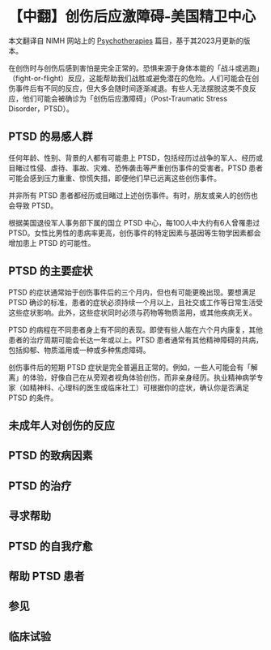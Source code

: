 # 【中翻】创伤后应激障碍-美国精卫中心

本文翻译自 NIMH 网站上的 [Psychotherapies](https://www.nimh.nih.gov/health/publications/post-traumatic-stress-disorder-ptsd) 篇目，基于其2023月更新的版本。

在创伤时与创伤后感到害怕是完全正常的。恐惧来源于身体本能的「战斗或逃跑」（fight-or-flight）反应，这能帮助我们战胜或避免潜在的危险。人们可能会在创伤事件后有不同的反应，但大多会随时间逐渐减退。有些人无法摆脱这类不良反应，他们可能会被确诊为「创伤后应激障碍」（Post-Traumatic Stress Disorder，PTSD）。

## PTSD 的易感人群

任何年龄、性别、背景的人都有可能患上 PTSD，包括经历过战争的军人、经历或目睹过性侵、虐待、事故、灾难、恐怖袭击等严重创伤事件的受害者。PTSD 患者可能会感到压力重重、惊慌失措，即便他们早已远离这些创伤事件。

并非所有 PTSD 患者都经历或目睹过上述创伤事件。有时，朋友或亲人的创伤也会导致 PTSD。

根据美国退役军人事务部下属的国立 PTSD 中心，每100人中大约有6人曾罹患过 PTSD。女性比男性的患病率更高，创伤事件的特定因素与基因等生物学因素都会增加患上 PTSD 的可能性。

## PTSD 的主要症状

PTSD 的症状通常始于创伤事件后的三个月内，但也有可能更晚出现。要想满足 PTSD 确诊的标准，患者的症状必须持续一个月以上，且社交或工作等日常生活受这些症状影响。此外，这些症状同时必须与药物等物质滥用，或其他疾病无关。

PTSD 的病程在不同患者身上有不同的表现。即使有些人能在六个月内康复，其他患者的治疗周期可能会长达一年或以上。PTSD 患者通常有其他精神障碍的共病，包括抑郁、物质滥用或一种或多种焦虑障碍。

创伤事件后的短期 PTSD 症状是完全普遍且正常的。例如，一些人可能会有「解离」的体验，好像自己在从旁观者视角体验创伤，而非亲身经历。执业精神病学专家（如精神科、心理科的医生或临床社工）可根据你的症状，确认你是否满足 PTSD 的条件。

## 未成年人对创伤的反应

## PTSD 的致病因素

## PTSD 的治疗

## 寻求帮助

## PTSD 的自我疗愈

## 帮助 PTSD 患者

## 参见

## 临床试验
